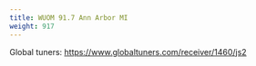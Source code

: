 ```yaml
---
title: WUOM 91.7 Ann Arbor MI
weight: 917
---
```

Global tuners: https://www.globaltuners.com/receiver/1460/js2

